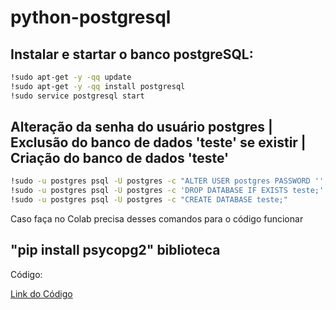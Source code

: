 # python-postgresql

## Instalar e startar o banco postgreSQL:
```bash
!sudo apt-get -y -qq update
!sudo apt-get -y -qq install postgresql
!sudo service postgresql start
```
## Alteração da senha do usuário postgres | Exclusão do banco de dados 'teste' se existir | Criação do banco de dados 'teste'
```bash
!sudo -u postgres psql -U postgres -c "ALTER USER postgres PASSWORD '';"
!sudo -u postgres psql -U postgres -c 'DROP DATABASE IF EXISTS teste;'
!sudo -u postgres psql -U postgres -c "CREATE DATABASE teste;"
```

Caso faça no Colab precisa desses comandos para o código funcionar

## "pip install psycopg2" biblioteca

Código:

<a href="https://colab.research.google.com/drive/1UebkpiqviXTZFvzlrAonAgRrUWTJvPhC?usp=sharing">Link do Código</a>
